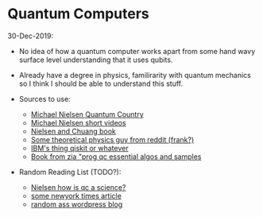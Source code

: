 # Quantum Computers
30-Dec-2019:
- No idea of how a quantum computer works apart from some hand wavy surface level understanding that it uses qubits.
- Already have a degree in physics, familirarity with quantum mechanics so I think I should be able to understand this stuff.
- Sources to use:
  - [Michael Nielsen Quantum Country](https://quantum.country/qcvc)
  - [Michael Nielsen short videos](http://michaelnielsen.org/blog/quantum-computing-for-the-determined/)
  - [Nielsen and Chuang book](https://www.amazon.com/Quantum-Computation-Information-10th-Anniversary/dp/1107002176)
  - [Some theoretical physics guy from reddit (frank?) ](https://cnot.io/)
  - [IBM's thing qiskit or whatever](https://community.qiskit.org/textbook/)
  - [Book from zia "prog qc essential algos and samples](https://drive.google.com/file/d/1WsnTkXXHFtyR02ua8BdIqZGXhCWxR5bl/view?fbclid=IwAR2UAf6YY4CDD0UbcfMBkXKBjSjiN73FuVZf5B1-2N_ryp5iKGRqvPWwDzU)
  
- Random Reading List (TODO?):
  - [Nielsen how is qc a science?](http://cognitivemedium.com/qc-a-science)
  - [some newyork times article](https://www.scientificamerican.com/article/beyond-quantum-supremacy-the-hunt-for-useful-quantum-computers/)
  - [random ass wordpress blog](https://agentanakinai.wordpress.com/2019/12/20/quantum-computing-4/)
 
